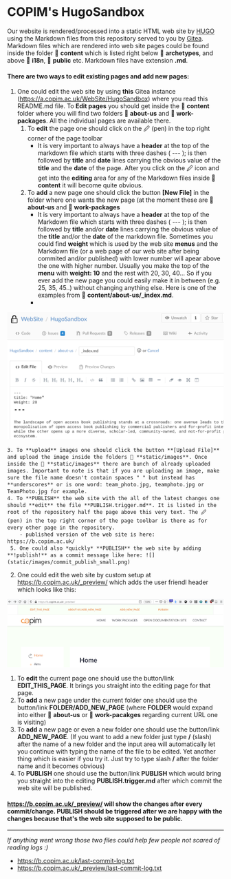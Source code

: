# COPIM's HugoSandbox

Our website is rendered/processed into a static HTML web site by [HUGO](https://gohugo.io/) using the Markdown files from this repository served to you by [Gitea](https://gitea.io/). Markdown files which are rendered into web site pages could be found inside the folder 📁 **content** which is listed right below 📁 **archetypes**, and above 📁 **i18n**, 📁 **public** etc. Markdown files have extension **.md**. 

#### There are two ways to edit existing pages and add new pages:

1.  One could edit the web site by using **this** Gitea instance (https://a.copim.ac.uk/WebSite/HugoSandbox) where you read this README.md file. To **Edit pages** you should get inside the 📁 **content** folder where you will find two folders 📁 **about-us** and 📁 **work-packages**. All the individual pages are available there.
    1. To **edit** the page one should click on the 🖉 (pen) in the top right corner of the page toolbar
        - It is very important to always have a **header** at the top of the markdown file which starts with three dashes ( --- ); is then followed by **title** and **date** lines carrying the obvious value of the **title** and the **date** of the page. After you click on  the 🖉 icon and get into the **editing** area for any of the Markdown files inside 📁 **content** it will become quite obvious.
    2. To **add** a new page one should click the button **[New File]** in the folder where one wants the new page (at the moment these are 📁 **about-us** and 📁 **work-packages**
        - It is very important to always have a **header** at the top of the Markdown file which starts with three dashes ( --- ); is then followed by **title** and/or **date** lines carrying the obvious value of the **title** and/or the **date** of the markdown file. Sometimes you could find **weight** which is used by the web site **menus** and the Markdown file (or a web page of our web site after being commited and/or published) with lower number will apear above the one with higher number. Usually you make the top of the **menu** with **weight: 10** and the rest with 20, 30, 40... So if you ever add the new page you could easily make it in between (e.g. 25, 35, 45..) without changing anything else. Here is one of the examples from 📁 **content/about-us/_index.md**.
        - 
![](static/images/front_matter.png)

    3. To **upload** images one should click the button **[Upload File]** and upload the image inside the folders 📁 **static/images**. Once inside the 📁 **static/images** there are bunch of already uploaded images. Important to note is that if you are uploading an image, make sure the file name doesn't contain spaces " " but instead has **underscores** or is one word: team_photo.jpg, teamphoto.jpg or TeamPhoto.jpg for example.
    4. To **PUBLISH** the web site with the all of the latest changes one should **edit** the file **PUBLISH.trigger.md**. It is listed in the root of the repository half the page above this very text. The 🖉 (pen) in the top right corner of the page toolbar is there as for every other page in the repository.
        - published version of the web site is here: https://b.copim.ac.uk/
     5. One could also *quickly* **PUBLISH** the web site by adding **!publish!** as a commit message like here: ![](static/images/commit_publish_small.png)


2. One could edit the web site by custom setup at https://b.copim.ac.uk/_preview/ which adds the user friendl header which looks like this:

![](static/images/preview_header_small.png)
  1. To **edit** the current page one should use the button/link **EDIT_THIS_PAGE**. It brings you straight into the editing page for that page.
  2. To **add** a new page under the current folder one should use the button/link **FOLDER/ADD_NEW_PAGE** (where **FOLDER** would expand into either 📁 **about-us** or 📁 **work-pacakges** regarding current URL one is visiting)
  3. To **add** a new page or even a new folder one should use the button/link **ADD_NEW_PAGE**. (If you want to add a new folder just type **/** (slash) after the name of a new folder and the input area will automatically let you continue with typing the name of the file to be edited. Yet another thing which is easier if you try it. Just try to type slash **/** after the folder name and it becomes obvious)  
  4. To **PUBLISH** one should use the button/link **PUBLISH** which would bring you straight into the editing **PUBLISH.trigger.md** after which commit the web site will be published.

#### https://b.copim.ac.uk/_preview/ will show the changes after every commit/change. PUBLISH should be triggered after we are happy with the changes because that's the web site supposed to be public.

---

*If anything went wrong those two files could help few people not scared of reading logs :)*

- https://b.copim.ac.uk/last-commit-log.txt
- https://b.copim.ac.uk/_preview/last-commit-log.txt

